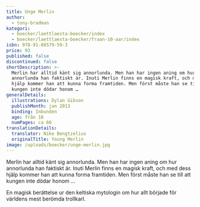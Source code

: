```yaml
---
title: Unge Merlin
author:
  - tony-bradman
kategori:
  - boecker/laettlaesta-boecker/index
  - boecker/laettlaesta-boecker/fraan-10-aar/index
isbn: 978-91-86579-59-3
price: 93
published: false
discontinued: false
shortDescription: >-
  Merlin har alltid känt sig annorlunda. Men han har ingen aning om hur
  annorlunda han faktiskt är. Inuti Merlin finns en magisk kraft, och med dess
  hjälp kommer han att kunna forma framtiden. Men först måste han se till att
  kungen inte dödar honom …
generalDetails:
  illustrations: Dylan Gibson
  publishMonth: jan 2013
  binding: Inbunden
  age: från 10
  numPages: ca 60
translationDetails:
  translator: Nike Bengtzelius
  originalTitle: Young Merlin
image: /uploads/boecker/unge-merlin.jpg
---
```

Merlin har alltid känt sig annorlunda. Men han har ingen aning om hur annorlunda han faktiskt är. Inuti Merlin finns en magisk kraft, och med dess hjälp kommer han att kunna forma framtiden. Men först måste han se till att kungen inte dödar honom …

En magisk berättelse ur den keltiska mytologin om hur allt började för världens mest berömda trollkarl.
